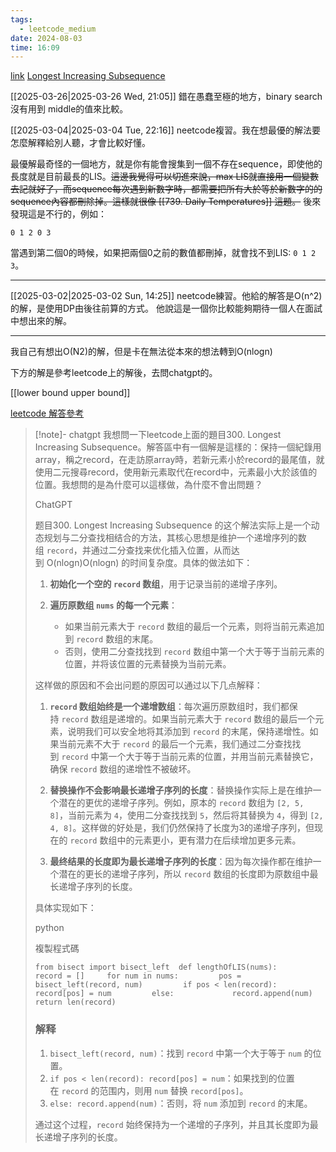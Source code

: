 ```yaml
---
tags:
  - leetcode_medium
date: 2024-08-03
time: 16:09
---
```

[link](https://leetcode.com/problems/longest-increasing-subsequence/description/)
[Longest Increasing Subsequence](https://neetcode.io/problems/longest-increasing-subsequence)

[[2025-03-26|2025-03-26 Wed, 21:05]]
錯在愚蠢至極的地方，binary search沒有用到 middle的值來比較。

[[2025-03-04|2025-03-04 Tue, 22:16]]
neetcode複習。我在想最優的解法要怎麼解釋給別人聽，才會比較好懂。

最優解最奇怪的一個地方，就是你有能會搜集到一個不存在sequence，即使他的長度就是目前最長的LIS。~~這邊我覺得可以切進來說，max LIS就直接用一個變數去記就好了，而sequence每次遇到新數字時，都需要把所有大於等於新數字的的sequence內容都刪除掉。這樣就很像 [[739. Daily Temperatures]] 這題。~~
後來發現這是不行的，例如：
```
0 1 2 0 3
```
當遇到第二個0的時候，如果把兩個0之前的數值都刪掉，就會找不到LIS: `0 1 2 3`。

---

[[2025-03-02|2025-03-02 Sun, 14:25]]
neetcode練習。他給的解答是O(n^2)的解，是使用DP由後往前算的方式。
他說這是一個你比較能夠期待一個人在面試中想出來的解。

---

我自己有想出O(N2)的解，但是卡在無法從本來的想法轉到O(nlogn)

下方的解是參考leetcode上的解後，去問chatgpt的。

[[lower bound upper bound]]


[leetcode 解答參考](https://leetcode.com/problems/longest-increasing-subsequence/solutions/1326308/c-python-dp-binary-search-bit-segment-tree-solutions-picture-explain-o-nlogn/)
> [!note]- chatgpt
> 我想問一下leetcode上面的題目300. Longest Increasing Subsequence。解答區中有一個解是這樣的：保持一個紀錄用array，稱之record，在走訪原array時，若新元素小於record的最尾值，就使用二元搜尋record，使用新元素取代在record中，元素最小大於該值的位置。我想問的是為什麼可以這樣做，為什麼不會出問題？
> 
> ChatGPT
> 
> 题目300. Longest Increasing Subsequence 的这个解法实际上是一个动态规划与二分查找相结合的方法，其核心思想是维护一个递增序列的数组 `record`，并通过二分查找来优化插入位置，从而达到 O(nlog⁡n)O(nlogn) 的时间复杂度。具体的做法如下：
> 
> 1. **初始化一个空的 `record` 数组**，用于记录当前的递增子序列。
>     
> 2. **遍历原数组 `nums` 的每一个元素**：
>     
>     - 如果当前元素大于 `record` 数组的最后一个元素，则将当前元素追加到 `record` 数组的末尾。
>     - 否则，使用二分查找找到 `record` 数组中第一个大于等于当前元素的位置，并将该位置的元素替换为当前元素。
> 
> 这样做的原因和不会出问题的原因可以通过以下几点解释：
> 
> 1. **`record` 数组始终是一个递增数组**：每次遍历原数组时，我们都保持 `record` 数组是递增的。如果当前元素大于 `record` 数组的最后一个元素，说明我们可以安全地将其添加到 `record` 的末尾，保持递增性。如果当前元素不大于 `record` 的最后一个元素，我们通过二分查找找到 `record` 中第一个大于等于当前元素的位置，并用当前元素替换它，确保 `record` 数组的递增性不被破坏。
>     
> 2. **替换操作不会影响最长递增子序列的长度**：替换操作实际上是在维护一个潜在的更优的递增子序列。例如，原本的 `record` 数组为 `[2, 5, 8]`，当前元素为 `4`，使用二分查找找到 `5`，然后将其替换为 `4`，得到 `[2, 4, 8]`。这样做的好处是，我们仍然保持了长度为3的递增子序列，但现在的 `record` 数组中的元素更小，更有潜力在后续增加更多元素。
>     
> 3. **最终结果的长度即为最长递增子序列的长度**：因为每次操作都在维护一个潜在的更长的递增子序列，所以 `record` 数组的长度即为原数组中最长递增子序列的长度。
>     
> 
> 具体实现如下：
> 
> python
> 
> 複製程式碼
> 
> `from bisect import bisect_left  def lengthOfLIS(nums):     record = []     for num in nums:         pos = bisect_left(record, num)         if pos < len(record):             record[pos] = num         else:             record.append(num)     return len(record)`
> 
> ### 解释
> 
> 1. `bisect_left(record, num)`：找到 `record` 中第一个大于等于 `num` 的位置。
> 2. `if pos < len(record): record[pos] = num`：如果找到的位置在 `record` 的范围内，则用 `num` 替换 `record[pos]`。
> 3. `else: record.append(num)`：否则，将 `num` 添加到 `record` 的末尾。
> 
> 通过这个过程，`record` 始终保持为一个递增的子序列，并且其长度即为最长递增子序列的长度。
 